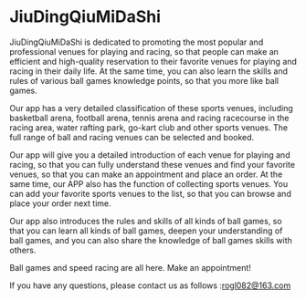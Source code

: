 # JiuDingQiuMiDaShi

JiuDingQiuMiDaShi is dedicated to promoting the most popular and professional venues for playing and racing, so that people can make an efficient and high-quality reservation to their favorite venues for playing and racing in their daily life. At the same time, you can also learn the skills and rules of various ball games knowledge points, so that you more like ball games.

Our app has a very detailed classification of these sports venues, including basketball arena, football arena, tennis arena and racing racecourse in the racing area, water rafting park, go-kart club and other sports venues. The full range of ball and racing venues can be selected and booked.

Our app will give you a detailed introduction of each venue for playing and racing, so that you can fully understand these venues and find your favorite venues, so that you can make an appointment and place an order. At the same time, our APP also has the function of collecting sports venues. You can add your favorite sports venues to the list, so that you can browse and place your order next time.

Our app also introduces the rules and skills of all kinds of ball games, so that you can learn all kinds of ball games, deepen your understanding of ball games, and you can also share the knowledge of ball games skills with others.

Ball games and speed racing are all here. Make an appointment!

If you have any questions, please contact us as follows :rogl082@163.com
